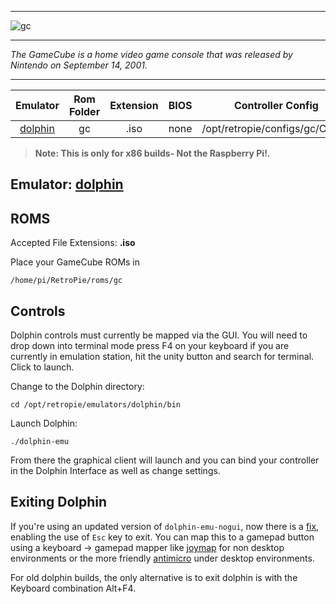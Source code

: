***
![gc](https://cloud.githubusercontent.com/assets/10035308/18609175/be037df8-7cb8-11e6-918b-a57a12ebb601.png)
***
_The GameCube is a home video game console that was released by Nintendo on September 14, 2001._
***

| Emulator | Rom Folder | Extension | BIOS |  Controller Config |
| :---: | :---: | :---: | :---: | :---: |
| [dolphin](https://github.com/dolphin-emu/dolphin.git) | gc  | .iso | none | /opt/retropie/configs/gc/Config |

> **Note: This is only for x86 builds- Not the Raspberry Pi!.**

## Emulator: [dolphin](https://github.com/dolphin-emu/dolphin.git)

## ROMS

Accepted File Extensions: **.iso**

Place your GameCube ROMs in
```
/home/pi/RetroPie/roms/gc
```
## Controls
Dolphin controls must currently be mapped via the GUI. You will need to drop down into terminal mode press F4 on your keyboard if you are currently in emulation station, hit the unity button and search for terminal. Click to launch. 

Change to the Dolphin directory:
```
cd /opt/retropie/emulators/dolphin/bin
```
Launch Dolphin:
```
./dolphin-emu
``` 
From there the graphical client will launch and you can bind your controller in the Dolphin Interface as well as change settings.

## Exiting Dolphin
If you're using an updated version of `dolphin-emu-nogui`, now there is a [fix](https://github.com/dolphin-emu/dolphin/pull/6187), enabling the use of `Esc` key to exit. You can map this to a gamepad button using a keyboard -> gamepad mapper like [joymap](https://sourceforge.net/projects/linuxjoymap/) for non desktop environments or the more friendly [antimicro](https://github.com/AntiMicro/antimicro) under desktop environments.
  
For old dolphin builds, the only alternative is to exit dolphin is with the Keyboard combination Alt+F4.